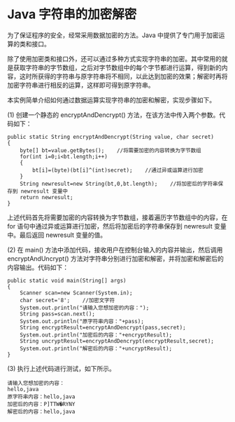 # Java 字符串的加密解密

为了保证程序的安全，经常采用数据加密的方法。Java 中提供了专门用于加密运算的类和接口。

除了使用加密类和接口外，还可以通过多种方式实现字符串的加密。其中常用的就是获取字符串的字节数组，之后对字节数组中的每个字节都进行运算，得到新的内容，这时所获得的字符串与原字符串将不相同，以此达到加密的效果；解密时再将加密字符串进行相反的运算，这样即可得到原字符串。

本实例简单介绍如何通过数据运算实现字符串的加密和解密，实现步骤如下。

(1) 创建一个静态的 encryptAndDencrypt() 方法，在该方法中传入两个参数。代码如下：

```
public static String encryptAndDencrypt(String value, char secret)
{
    byte[] bt=value.getBytes();    //将需要加密的内容转换为字节数组
    for(int i=0;i<bt.length;i++)
    {
        bt[i]=(byte)(bt[i]^(int)secret);    //通过异或运算进行加密
    }
    String newresult=new String(bt,0,bt.length);    //将加密后的字符串保存到 newresult 变量中
    return newresult;
}
```

上述代码首先将需要加密的内容转换为字节数组，接着遍历字节数组中的内容，在 for 语句中通过异或运算进行加密，然后将加密后的字符串保存到 newresult 变量中。最后返回 newresult 变量的值。

(2) 在 main() 方法中添加代码，接收用户在控制台输入的内容并输出，然后调用 encryptAndUncrypt() 方法对字符串分别进行加密和解密，并将加密和解密后的内容输出。代码如下：

```
public static void main(String[] args)
{
    Scanner scan=new Scanner(System.in);
    char secret='8';    //加密文字符
    System.out.println("请输入您想加密的内容：");
    String pass=scan.next();
    System.out.println("原字符串内容："+pass);
    String encryptResult=encryptAndDencrypt(pass,secret);
    System.out.println("加密后的内容："+encryptResult);
    String uncryptResult=encryptAndDencrypt(encryptResult,secret);
    System.out.println("解密后的内容："+uncryptResult);
}
```

(3) 执行上述代码进行测试，如下所示。

```
请输入您想加密的内容：
hello,java
原字符串内容：hello,java
加密后的内容：P]TTW�RYNY
解密后的内容：hello,java
```